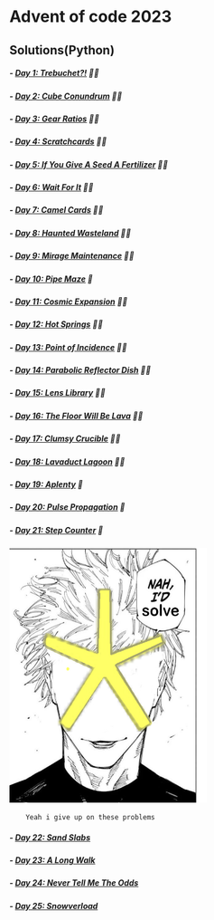 # Advent of code 2023

## Solutions(Python)

##### - [Day 1: Trebuchet?!](1_trebuchet.py) 🌟🌟
##### - [Day 2: Cube Conundrum](2_Cube_Conundrum.py) 🌟🌟
##### - [Day 3: Gear Ratios](3_Gear_Ratios.py) 🌟🌟
##### - [Day 4: Scratchcards](4_Scratchcards.py) 🌟🌟
##### - [Day 5: If You Give A Seed A Fertilizer](5_If_You_Give_A_Seed_A_Fertilizer.py) 🌟🌟
##### - [Day 6: Wait For It](6_Wait_For_It.py) 🌟🌟
##### - [Day 7: Camel Cards](7_Camel_Cards.py) 🌟🌟
##### - [Day 8: Haunted Wasteland](8_Haunted_Wasteland.py) 🌟🌟
##### - [Day 9: Mirage Maintenance](9_Mirage_Maintenance.py) 🌟🌟
##### - [Day 10: Pipe Maze](10_Pipe_Maze.py) 🌟
##### - [Day 11: Cosmic Expansion](11_Cosmic_Expansion.py) 🌟🌟
##### - [Day 12: Hot Springs](12_Hot_Springs.py) 🌟🌟
##### - [Day 13: Point of Incidence](13_Point_of_Incidence.py) 🌟🌟
##### - [Day 14: Parabolic Reflector Dish](14_Parabolic_Reflector_Dish.py) 🌟🌟
##### - [Day 15: Lens Library](15_Lens_Library.py) 🌟🌟
##### - [Day 16: The Floor Will Be Lava](16_The_Floor_Will_Be_Lava.py) 🌟🌟
##### - [Day 17: Clumsy Crucible](17_Clumsy_Crucible.py) 🌟🌟
##### - [Day 18: Lavaduct Lagoon](18_Lavaduct_Lagoon.py) 🌟🌟
##### - [Day 19: Aplenty](19_Aplenty.py) 🌟
##### - [Day 20: Pulse Propagation](20_Pulse_Propagation.py) 🌟
##### - [Day 21: Step Counter](21_Step_Counter.py) 🌟
<img src='./mem.jpg'  width='350' height='450'>

        Yeah i give up on these problems
##### - [Day 22: Sand Slabs ](22_Sand_Slabs.py) 
##### - [Day 23: A Long Walk](23_A_Long_Walk.py) 
##### - [Day 24: Never Tell Me The Odds](24_Never_Tell_Me_The_Odds.py)
##### - [Day 25: Snowverload](25_Snowverload.py)
